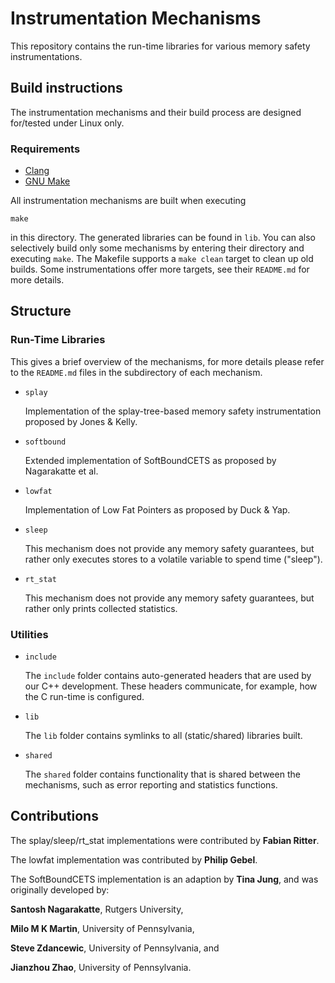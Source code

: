 # Instrumentation Mechanisms

This repository contains the run-time libraries for various memory safety instrumentations.

## Build instructions

The instrumentation mechanisms and their build process are designed for/tested under Linux only.

### Requirements

* [Clang](https://clang.llvm.org/)
* [GNU Make](https://www.gnu.org/software/make/)

All instrumentation mechanisms are built when executing

```
make
```

in this directory.
The generated libraries can be found in `lib`.
You can also selectively build only some mechanisms by entering their directory and executing `make`.
The Makefile supports a `make clean` target to clean up old builds.
Some instrumentations offer more targets, see their `README.md` for more details.

## Structure

### Run-Time Libraries

This gives a brief overview of the mechanisms, for more details please refer to the `README.md` files in the subdirectory of each mechanism.

* `splay`

    Implementation of the splay-tree-based memory safety instrumentation proposed by Jones & Kelly.

* `softbound`

    Extended implementation of SoftBoundCETS as proposed by Nagarakatte et al.

* `lowfat`

    Implementation of Low Fat Pointers as proposed by Duck & Yap.

* `sleep`

    This mechanism does not provide any memory safety guarantees, but rather only executes stores to a volatile variable to spend time ("sleep").

* `rt_stat`

    This mechanism does not provide any memory safety guarantees, but rather only prints collected statistics.

### Utilities

* `include`

    The `include` folder contains auto-generated headers that are used by our C++ development.
    These headers communicate, for example, how the C run-time is configured.

* `lib`

    The `lib` folder contains symlinks to all (static/shared) libraries built.

* `shared`

    The `shared` folder contains functionality that is shared between the mechanisms, such as error reporting and statistics functions.

## Contributions

The splay/sleep/rt_stat implementations were contributed by **Fabian Ritter**.

The lowfat implementation was contributed by **Philip Gebel**.

The SoftBoundCETS implementation is an adaption by **Tina Jung**, and was originally developed by:

   **Santosh Nagarakatte**, Rutgers University,

   **Milo M K Martin**, University of Pennsylvania,

   **Steve Zdancewic**, University of Pennsylvania, and

   **Jianzhou Zhao**, University of Pennsylvania.
